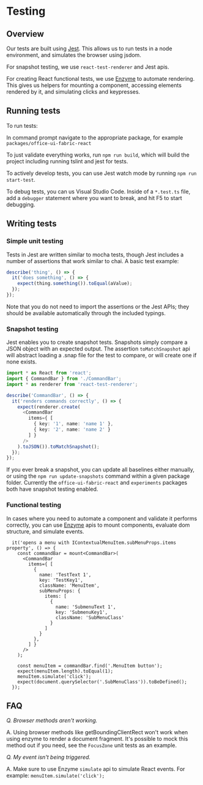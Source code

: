 # Testing

## Overview

Our tests are built using [Jest](https://facebook.github.io/jest/). This allows us to run tests in a node environment, and simulates the browser using jsdom.

For snapshot testing, we use `react-test-renderer` and Jest apis.

For creating React functional tests, we use [Enzyme](http://airbnb.io/enzyme/) to automate rendering. This gives us helpers for mounting a component, accessing elements rendered by it, and simulating clicks and keypresses.

## Running tests

To run tests:

In command prompt navigate to the appropriate package, for example `packages/office-ui-fabric-react`

To just validate everything works, run `npm run build`, which will build the project including running tslint and jest for tests.

To actively develop tests, you can use Jest watch mode by running `npm run start-test`.

To debug tests, you can us Visual Studio Code. Inside of a `*.test.ts` file, add a `debugger` statement where you want to break, and hit F5 to start debugging.

## Writing tests

### Simple unit testing

Tests in Jest are written similar to mocha tests, though Jest includes a number of assertions that work similar to chai. A basic test example:

```ts
describe('thing', () => {
  it('does something', () => {
    expect(thing.something()).toEqual(aValue);
  });
});
```

Note that you do not need to import the assertions or the Jest APIs; they should be available automatically through the included typings.

### Snapshot testing

Jest enables you to create snapshot tests. Snapshots simply compare a JSON object with an expected output. The assertion `toMatchSnapshot` api will abstract loading a .snap file for the test to compare, or will create one if none exists.

```typescript
import * as React from 'react';
import { CommandBar } from './CommandBar';
import * as renderer from 'react-test-renderer';

describe('CommandBar', () => {
  it('renders commands correctly', () => {
    expect(renderer.create(
      <CommandBar
        items={ [
          { key: '1', name: 'name 1' },
          { key: '2', name: 'name 2' }
        ] }
      />
    ).toJSON()).toMatchSnapshot();
  });
});
```

If you ever break a snapshot, you can update all baselines either manually, or using the `npm run update-snapshots` command within a given package folder. Currently the `office-ui-fabric-react` and `experiments` packages both have snapshot testing enabled.

### Functional testing

In cases where you need to automate a component and validate it performs correctly, you can use [Enzyme](http://airbnb.io/enzyme/) apis to mount components, evaluate dom structure, and simulate events.

```
  it('opens a menu with IContextualMenuItem.subMenuProps.items property', () => {
    const commandBar = mount<CommandBar>(
      <CommandBar
        items={ [
          {
            name: 'TestText 1',
            key: 'TestKey1',
            className: 'MenuItem',
            subMenuProps: {
              items: [
                {
                  name: 'SubmenuText 1',
                  key: 'SubmenuKey1',
                  className: 'SubMenuClass'
                }
              ]
            }
          },
        ] }
      />
    );

    const menuItem = commandBar.find('.MenuItem button');
    expect(menuItem.length).toEqual(1);
    menuItem.simulate('click');
    expect(document.querySelector('.SubMenuClass')).toBeDefined();
  });
```

## FAQ

*Q. Browser methods aren't working.*

A. Using browser methods like getBoundingClientRect won't work when using enzyme to render a document fragment. It's possible to mock this method out if you need, see the `FocusZone` unit tests as an example.

*Q. My event isn't being triggered.*

A. Make sure to use Enzyme `simulate` api to simulate React events. For example: `menuItem.simulate('click');`
